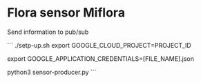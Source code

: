 # Flora sensor Miflora

Send information to pub/sub

´´´
./setp-up.sh
export GOOGLE_CLOUD_PROJECT=PROJECT_ID

export GOOGLE_APPLICATION_CREDENTIALS=[FILE_NAME].json

python3 sensor-producer.py
´´´